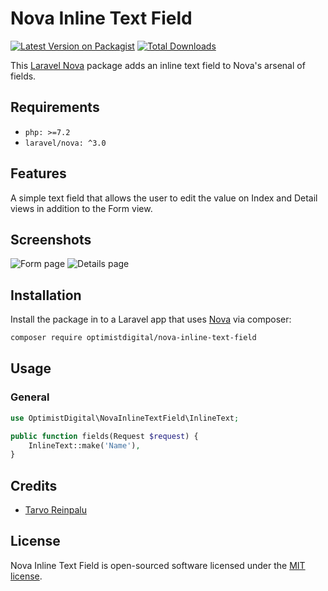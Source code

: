 # Nova Inline Text Field

[![Latest Version on Packagist](https://img.shields.io/packagist/v/optimistdigital/nova-inline-text-field.svg?style=flat-square)](https://packagist.org/packages/optimistdigital/nova-inline-text-field)
[![Total Downloads](https://img.shields.io/packagist/dt/optimistdigital/nova-inline-text-field.svg?style=flat-square)](https://packagist.org/packages/optimistdigital/nova-inline-text-field)

This [Laravel Nova](https://nova.laravel.com/) package adds an inline text field to Nova's arsenal of fields.

## Requirements

- `php: >=7.2`
- `laravel/nova: ^3.0`

## Features

A simple text field that allows the user to edit the value on Index and Detail views in addition to the Form view.

## Screenshots

![Form page](./docs/form.png)
![Details page](./docs/detail.png)

## Installation

Install the package in to a Laravel app that uses [Nova](https://nova.laravel.com) via composer:

```bash
composer require optimistdigital/nova-inline-text-field
```

## Usage

### General

```php
use OptimistDigital\NovaInlineTextField\InlineText;

public function fields(Request $request) {
    InlineText::make('Name'),
}
```

## Credits

- [Tarvo Reinpalu](https://github.com/tarpsvo)

## License

Nova Inline Text Field is open-sourced software licensed under the [MIT license](LICENSE.md).
